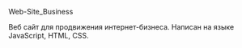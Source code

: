 Web-Site_Business

Веб сайт для продвижения интернет-бизнеса. 
Написан на языке JavaScript, HTML, CSS. 